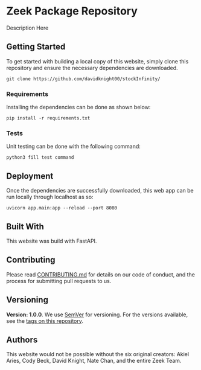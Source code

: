 # Zeek Package Repository

Description Here

## Getting Started

To get started with building a local copy of this website, simply clone this repository and ensure the necessary dependencies are downloaded.

```
git clone https://github.com/davidknight00/stockInfinity/
```

### Requirements

Installing the dependencies can be done as shown below:

```
pip install -r requirements.txt
```

### Tests

Unit testing can be done with the following command:

```
python3 fill test command
```

## Deployment

Once the dependencies are successfully downloaded, this web app can be run locally through localhost as so:

```
uvicorn app.main:app --reload --port 8080
```

## Built With

This website was build with FastAPI.

## Contributing

Please read [CONTRIBUTING.md](https://www.github.com/zeek/package-website/blob/master/CONTRIBUTING.md) for details on our code of conduct, and the process for submitting pull requests to us.

## Versioning

**Version: 1.0.0**. We use [SemVer](http://semver.org/) for versioning. For the versions available, see the [tags on this repository](https://github.com/davidknight00/stockInfinity). 

## Authors

This website would not be possible without the six original creators: Akiel Aries, Cody Beck, David Knight, Nate Chan, and the entire Zeek Team.
